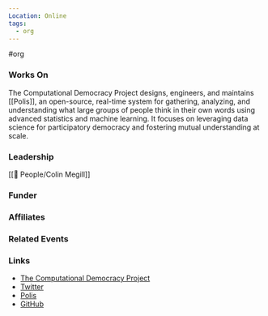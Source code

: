 ```yaml
---
Location: Online
tags:
  - org
---
```

#org

### Works On
The Computational Democracy Project designs, engineers, and maintains [[Polis]], an open-source, real-time system for gathering, analyzing, and understanding what large groups of people think in their own words using advanced statistics and machine learning. It focuses on leveraging data science for participatory democracy and fostering mutual understanding at scale.

### Leadership
[[👤 People/Colin Megill]]

### Funder


### Affiliates


### Related Events


### Links
- [The Computational Democracy Project](https://compdemocracy.org/)
- [Twitter](https://twitter.com/compdem)
- [Polis](https://pol.is/home)
- [GitHub](https://github.com/compdem)

